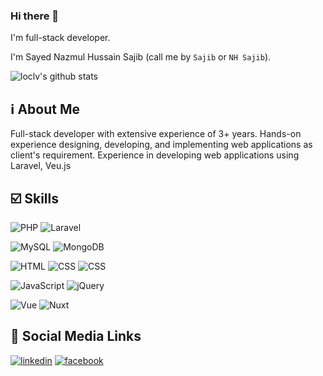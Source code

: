 ### Hi there 👋

I'm full-stack developer.

I'm Sayed Nazmul Hussain Sajib (call me by `Sajib` or `NH Sajib`).

![loclv's github stats](https://github-readme-stats.vercel.app/api?username=nhsajib&show_icons=true&theme=bear)

## ℹ️ About Me
Full-stack developer with extensive experience of 3+ years. Hands-on experience designing, developing, and implementing web applications as client's requirement. Experience in developing web applications using Laravel, Veu.js

## ☑️ Skills

![PHP](https://img.shields.io/badge/PHP-7176b3?style=for-the-badge&logo=php&logoColor=white)
![Laravel](https://img.shields.io/badge/Laravel-FF2D20?style=for-the-badge&logo=laravel&logoColor=white)

![MySQL](https://img.shields.io/badge/MySQL-00758f?style=for-the-badge&logo=mysql&logoColor=f29111)
![MongoDB](https://img.shields.io/badge/MongoDB-09934e?style=for-the-badge&logo=mongodb&logoColor=42494f)

![HTML](https://img.shields.io/badge/HTML-dd4b25?style=for-the-badge&logo=html5&logoColor=white)
![CSS](https://img.shields.io/badge/CSS-264de4?style=for-the-badge&logo=css3&logoColor=white)
![CSS](https://img.shields.io/badge/Bootstrap-6935b5?style=for-the-badge&logo=bootstrap&logoColor=white)

![JavaScript](https://img.shields.io/badge/JavaScript-F7DF1E?style=for-the-badge&logo=javascript&logoColor=black)
![jQuery](https://img.shields.io/badge/jQuery-dadce0?style=for-the-badge&logo=jquery&logoColor=0268ae)

![Vue](https://img.shields.io/badge/Vue.js-00c180?style=for-the-badge&logo=vue.js&logoColor=33475f)
![Nuxt](https://img.shields.io/badge/Nuxt.js-80eec0?style=for-the-badge&logo=nuxt.js&logoColor=00dc82)
## 🔗 Social Media Links
[![linkedin](https://img.shields.io/badge/linkedin-0A66C2?style=for-the-badge&logo=linkedin&logoColor=white)](www.linkedin.com/in/nh-sajib-37548420a)
[![facebook](https://img.shields.io/badge/facebook-3b579d?style=for-the-badge&logo=facebook&logoColor=white)](https://www.facebook.com/sajib2020)

